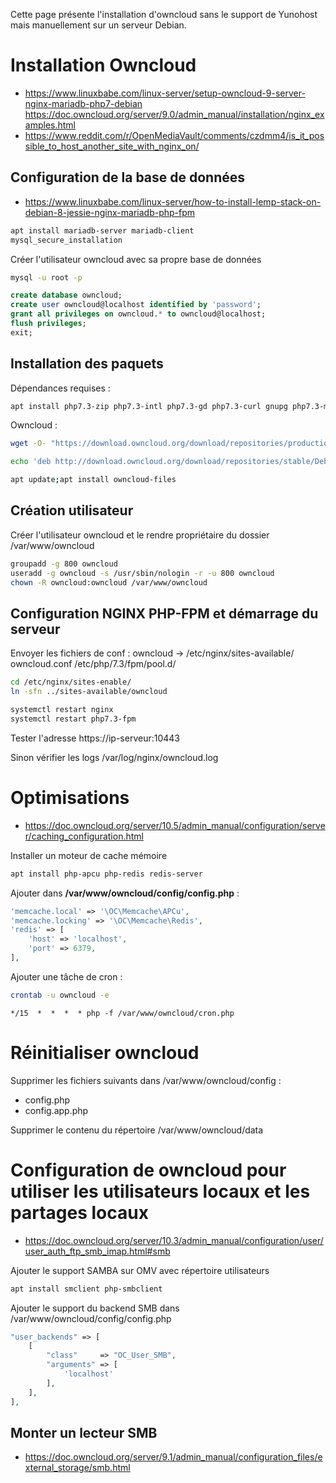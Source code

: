 Cette page présente l'installation d'owncloud sans le support de Yunohost mais manuellement sur un serveur Debian.

# Installation Owncloud


- https://www.linuxbabe.com/linux-server/setup-owncloud-9-server-nginx-mariadb-php7-debian
https://doc.owncloud.org/server/9.0/admin_manual/installation/nginx_examples.html
- https://www.reddit.com/r/OpenMediaVault/comments/czdmm4/is_it_possible_to_host_another_site_with_nginx_on/


## Configuration de la base de données 

- https://www.linuxbabe.com/linux-server/how-to-install-lemp-stack-on-debian-8-jessie-nginx-mariadb-php-fpm

```bash
apt install mariadb-server mariadb-client
mysql_secure_installation
```

Créer l'utilisateur owncloud avec sa propre base de données
```bash
mysql -u root -p
```
```sql
create database owncloud;
create user owncloud@localhost identified by 'password';
grant all privileges on owncloud.* to owncloud@localhost;
flush privileges;
exit;
```

## Installation des paquets

Dépendances requises :
```bash
apt install php7.3-zip php7.3-intl php7.3-gd php7.3-curl gnupg php7.3-mysql
```

Owncloud :
```bash
wget -O- "https://download.owncloud.org/download/repositories/production/Debian_10/Release.key" | sudo apt-key add -

echo 'deb http://download.owncloud.org/download/repositories/stable/Debian_10/ /' >> /etc/apt/sources.list.d/owncloud.list

apt update;apt install owncloud-files
```

## Création utilisateur

Créer l'utilisateur owncloud et le rendre propriétaire du dossier /var/www/owncloud
```bash
groupadd -g 800 owncloud
useradd -g owncloud -s /usr/sbin/nologin -r -u 800 owncloud
chown -R owncloud:owncloud /var/www/owncloud
```

## Configuration NGINX PHP-FPM et démarrage du serveur

Envoyer les fichiers de conf :
owncloud -> /etc/nginx/sites-available/
owncloud.conf /etc/php/7.3/fpm/pool.d/

```bash
cd /etc/nginx/sites-enable/
ln -sfn ../sites-available/owncloud

systemctl restart nginx
systemctl restart php7.3-fpm
```

Tester l'adresse https://ip-serveur:10443

Sinon vérifier les logs /var/log/nginx/owncloud.log

# Optimisations

- https://doc.owncloud.org/server/10.5/admin_manual/configuration/server/caching_configuration.html


Installer un moteur de cache mémoire
```bash
apt install php-apcu php-redis redis-server
```

Ajouter dans **/var/www/owncloud/config/config.php** :
```php
'memcache.local' => '\OC\Memcache\APCu',
'memcache.locking' => '\OC\Memcache\Redis',
'redis' => [
    'host' => 'localhost',
    'port' => 6379,
],
```

Ajouter une tâche de cron :
```bash
crontab -u owncloud -e
```
```crontab
*/15  *  *  *  * php -f /var/www/owncloud/cron.php
```

# Réinitialiser owncloud

Supprimer les fichiers suivants dans /var/www/owncloud/config :
- config.php
- config.app.php

Supprimer le contenu du répertoire /var/www/owncloud/data

# Configuration de owncloud pour utiliser les utilisateurs locaux et les partages locaux

- https://doc.owncloud.org/server/10.3/admin_manual/configuration/user/user_auth_ftp_smb_imap.html#smb

Ajouter le support SAMBA sur OMV avec répertoire utilisateurs
```bash
apt install smclient php-smbclient
```

Ajouter le support du backend SMB dans /var/www/owncloud/config/config.php
```php
"user_backends" => [
    [
        "class"     => "OC_User_SMB",
        "arguments" => [
            'localhost'
        ],
    ],
],
```

## Monter un lecteur SMB

- https://doc.owncloud.org/server/9.1/admin_manual/configuration_files/external_storage/smb.html

